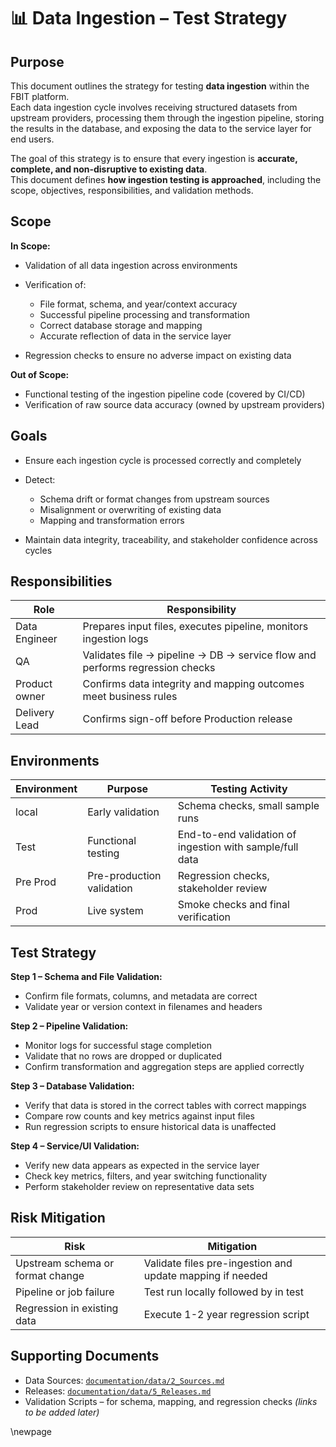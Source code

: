 ﻿# 📊 Data Ingestion – Test Strategy

## Purpose

This document outlines the strategy for testing **data ingestion** within the FBIT platform.  
Each data ingestion cycle involves receiving structured datasets from upstream providers, processing them through the ingestion pipeline, storing the results in the database, and exposing the data to the service layer for end users.

The goal of this strategy is to ensure that every ingestion is **accurate, complete, and non-disruptive to existing data**.  
This document defines **how ingestion testing is approached**, including the scope, objectives, responsibilities, and validation methods.

## Scope

**In Scope:**

- Validation of all data ingestion across environments
- Verification of:

  - File format, schema, and year/context accuracy
  - Successful pipeline processing and transformation
  - Correct database storage and mapping
  - Accurate reflection of data in the service layer
- Regression checks to ensure no adverse impact on existing data

**Out of Scope:**

- Functional testing of the ingestion pipeline code (covered by CI/CD)
- Verification of raw source data accuracy (owned by upstream providers)

## Goals

- Ensure each ingestion cycle is processed correctly and completely
- Detect:

  - Schema drift or format changes from upstream sources
  - Misalignment or overwriting of existing data
  - Mapping and transformation errors
- Maintain data integrity, traceability, and stakeholder confidence across cycles

## Responsibilities

| Role           | Responsibility                                                               |
|----------------|------------------------------------------------------------------------------|
| Data Engineer  | Prepares input files, executes pipeline, monitors ingestion logs             |
| QA             | Validates file → pipeline → DB → service flow and performs regression checks |
| Product owner  | Confirms data integrity and mapping outcomes meet business rules             |
| Delivery Lead  | Confirms sign-off before Production release                                  |

## Environments

| Environment | Purpose                    | Testing Activity                                         |
|-------------|----------------------------|----------------------------------------------------------|
| local       | Early validation           | Schema checks, small sample runs                         |
| Test        | Functional testing         | End-to-end validation of ingestion with sample/full data |
| Pre Prod    | Pre-production validation  | Regression checks, stakeholder review                    |
| Prod        | Live system                | Smoke checks and final verification                      |

## Test Strategy

**Step 1 – Schema and File Validation:**

- Confirm file formats, columns, and metadata are correct
- Validate year or version context in filenames and headers

**Step 2 – Pipeline Validation:**

- Monitor logs for successful stage completion
- Validate that no rows are dropped or duplicated
- Confirm transformation and aggregation steps are applied correctly

**Step 3 – Database Validation:**

- Verify that data is stored in the correct tables with correct mappings
- Compare row counts and key metrics against input files
- Run regression scripts to ensure historical data is unaffected

**Step 4 – Service/UI Validation:**

- Verify new data appears as expected in the service layer
- Check key metrics, filters, and year switching functionality
- Perform stakeholder review on representative data sets

## Risk Mitigation

| Risk                                      | Mitigation                                                |
|-------------------------------------------|-----------------------------------------------------------|
| Upstream schema or format change          | Validate files pre-ingestion and update mapping if needed |
| Pipeline or job failure                   | Test run locally followed by in test                      |
| Regression in existing data               | Execute 1-2 year regression script                        |

## Supporting Documents

- Data Sources: [`documentation/data/2_Sources.md`](../data/2_Sources.md)
- Releases: [`documentation/data/5_Releases.md`](../data/5_Releases.md)
- Validation Scripts – for schema, mapping, and regression checks *(links to be added later)*

<!-- Leave the rest of this page blank -->
\newpage
